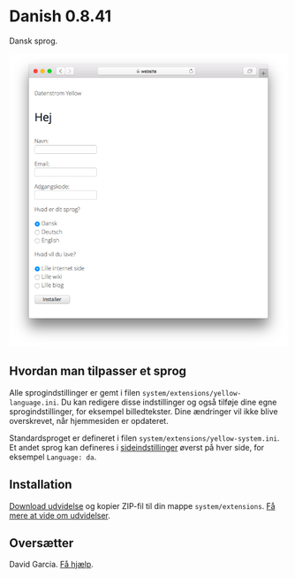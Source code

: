 # Danish 0.8.41

Dansk sprog.

<p align="center"><img src="danish-screenshot.png?raw=true" alt="Skærmbillede"></p>

## Hvordan man tilpasser et sprog

Alle sprogindstillinger er gemt i filen `system/extensions/yellow-language.ini`. Du kan redigere disse indstillinger og også tilføje dine egne sprogindstillinger, for eksempel billedtekster. Dine ændringer vil ikke blive overskrevet, når hjemmesiden er opdateret.

Standardsproget er defineret i filen `system/extensions/yellow-system.ini`. Et andet sprog kan defineres i [sideindstillinger](https://github.com/annaesvensson/yellow-core#settings-page) øverst på hver side, for eksempel `Language: da`.

## Installation

[Download udvidelse](https://github.com/datenstrom/yellow-extensions/raw/main/downloads/danish.zip) og kopier ZIP-fil til din mappe `system/extensions`. [Få mere at vide om udvidelser](https://github.com/annaesvensson/yellow-update).

## Oversætter

David Garcia. [Få hjælp](https://datenstrom.se/yellow/help/).
